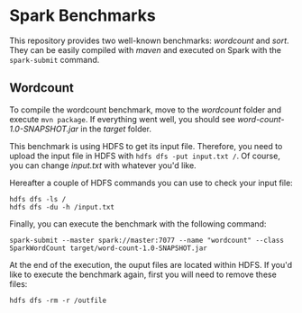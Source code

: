 # Spark Benchmarks

This repository provides two well-known benchmarks: _wordcount_ and _sort_. They can be easily compiled with _maven_ and executed on Spark with the `spark-submit` command.

## Wordcount

To compile the wordcount  benchmark, move to the _wordcount_ folder and execute `mvn package`. If everything went well, you should see _word-count-1.0-SNAPSHOT.jar_ in the _target_ folder.

This benchmark is using HDFS to get its input file. Therefore, you need to upload the input file in HDFS with `hdfs dfs -put input.txt /`. Of course, you can change _input.txt_ with whatever you'd like.

Hereafter a couple of HDFS commands you can use to check your input file:
```
hdfs dfs -ls /
hdfs dfs -du -h /input.txt
```

Finally, you can execute the benchmark with the following command:
```
spark-submit --master spark://master:7077 --name "wordcount" --class SparkWordCount target/word-count-1.0-SNAPSHOT.jar
```

At the end of the execution, the ouput files are located within HDFS. If you'd like to execute the benchmark again, first you will need to remove these files:
```
hdfs dfs -rm -r /outfile
```
